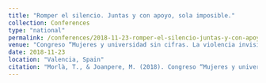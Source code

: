 ```yaml
---
title: "Romper el silencio. Juntas y con apoyo, sola imposible."
collection: Conferences
type: "national"
permalink: /conferences/2018-11-23-romper-el-silencio-juntas-y-con-apoyo-sola-imposible
venue: "Congreso “Mujeres y universidad sin cifras. La violencia invisible"
date: 2018-11-23
location: "Valencia, Spain"
citation: "Morlà, T., & Joanpere, M. (2018). Congreso “Mujeres y universidad sin cifras. La violencia invisible. Romper el silencio. Juntas y con apoyo, sola imposible. (21-23 noviembre, Valencia)"
---
```

